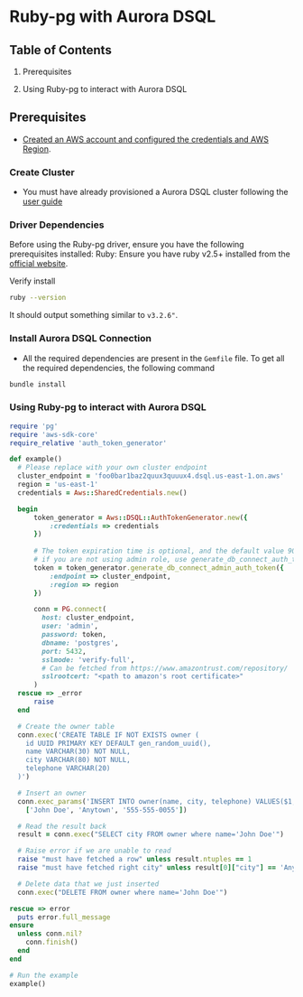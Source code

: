 # Ruby-pg with Aurora DSQL

## Table of Contents

1. Prerequisites

2. Using Ruby-pg to interact with Aurora DSQL

## Prerequisites

- [Created an AWS account and configured the credentials and AWS Region](https://alpha.www.docs.aws.a2z.com/sdkref/latest/guide/creds-config-files.html).

### Create Cluster

* You must have already provisioned a Aurora DSQL cluster following the [user guide](TBD)

### Driver Dependencies

Before using the Ruby-pg driver, ensure you have the following prerequisites installed:
Ruby: Ensure you have ruby v2.5+ installed from the [official website](https://www.ruby-lang.org/en/documentation/installation/).

Verify install

```bash
ruby --version
```

It should output something similar to `v3.2.6"`.

### Install Aurora DSQL Connection

- All the required dependencies are present in the `Gemfile` file. To get all the required dependencies, the following command

```bash
bundle install
```

### Using Ruby-pg to interact with Aurora DSQL

```ruby
require 'pg'
require 'aws-sdk-core'
require_relative 'auth_token_generator'

def example()
  # Please replace with your own cluster endpoint
  cluster_endpoint = 'foo0bar1baz2quux3quuux4.dsql.us-east-1.on.aws'
  region = 'us-east-1'
  credentials = Aws::SharedCredentials.new()

  begin
      token_generator = Aws::DSQL::AuthTokenGenerator.new({
          :credentials => credentials
      })
      
      # The token expiration time is optional, and the default value 900 seconds
      # if you are not using admin role, use generate_db_connect_auth_token instead
      token = token_generator.generate_db_connect_admin_auth_token({
          :endpoint => cluster_endpoint,
          :region => region
      })

      conn = PG.connect(
        host: cluster_endpoint,
        user: 'admin',
        password: token,
        dbname: 'postgres',
        port: 5432,
        sslmode: 'verify-full',
        # Can be fetched from https://www.amazontrust.com/repository/
        sslrootcert: "<path to amazon's root certificate>"
      )
  rescue => _error
      raise
  end

  # Create the owner table
  conn.exec('CREATE TABLE IF NOT EXISTS owner (
    id UUID PRIMARY KEY DEFAULT gen_random_uuid(),
    name VARCHAR(30) NOT NULL,
    city VARCHAR(80) NOT NULL,
    telephone VARCHAR(20)
  )')

  # Insert an owner
  conn.exec_params('INSERT INTO owner(name, city, telephone) VALUES($1, $2, $3)',
    ['John Doe', 'Anytown', '555-555-0055'])

  # Read the result back
  result = conn.exec("SELECT city FROM owner where name='John Doe'")

  # Raise error if we are unable to read
  raise "must have fetched a row" unless result.ntuples == 1
  raise "must have fetched right city" unless result[0]["city"] == 'Anytown'

  # Delete data that we just inserted
  conn.exec("DELETE FROM owner where name='John Doe'")

rescue => error
  puts error.full_message
ensure
  unless conn.nil?
    conn.finish()
  end
end

# Run the example
example()
```
